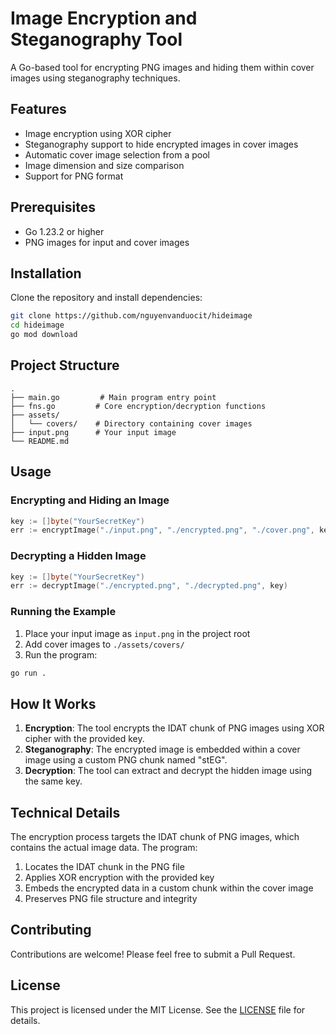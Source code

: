 # Image Encryption and Steganography Tool

A Go-based tool for encrypting PNG images and hiding them within cover images using steganography techniques.

## Features

- Image encryption using XOR cipher
- Steganography support to hide encrypted images in cover images
- Automatic cover image selection from a pool
- Image dimension and size comparison
- Support for PNG format

## Prerequisites

- Go 1.23.2 or higher
- PNG images for input and cover images

## Installation

Clone the repository and install dependencies:

```bash
git clone https://github.com/nguyenvanduocit/hideimage
cd hideimage
go mod download
```

## Project Structure

```
.
├── main.go         # Main program entry point
├── fns.go         # Core encryption/decryption functions
├── assets/
│   └── covers/    # Directory containing cover images
├── input.png      # Your input image
└── README.md
```

## Usage

### Encrypting and Hiding an Image

```go
key := []byte("YourSecretKey")
err := encryptImage("./input.png", "./encrypted.png", "./cover.png", key)
```

### Decrypting a Hidden Image

```go
key := []byte("YourSecretKey")
err := decryptImage("./encrypted.png", "./decrypted.png", key)
```

### Running the Example

1. Place your input image as `input.png` in the project root
2. Add cover images to `./assets/covers/`
3. Run the program:

```bash
go run .
```

## How It Works

1. **Encryption**: The tool encrypts the IDAT chunk of PNG images using XOR cipher with the provided key.
2. **Steganography**: The encrypted image is embedded within a cover image using a custom PNG chunk named "stEG".
3. **Decryption**: The tool can extract and decrypt the hidden image using the same key.

## Technical Details

The encryption process targets the IDAT chunk of PNG images, which contains the actual image data. The program:

1. Locates the IDAT chunk in the PNG file
2. Applies XOR encryption with the provided key
3. Embeds the encrypted data in a custom chunk within the cover image
4. Preserves PNG file structure and integrity

## Contributing

Contributions are welcome! Please feel free to submit a Pull Request.

## License

This project is licensed under the MIT License. See the [LICENSE](LICENSE) file for details.